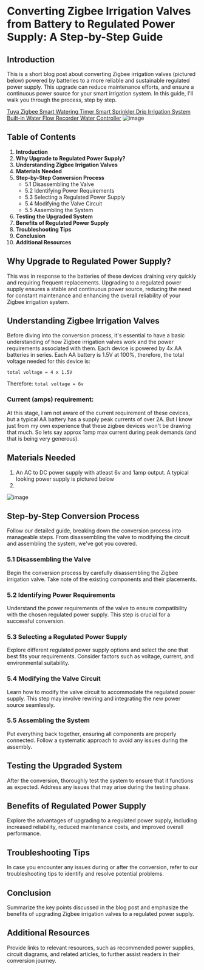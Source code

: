 # Converting Zigbee Irrigation Valves from Battery to Regulated Power Supply: A Step-by-Step Guide

## Introduction
This is a short blog post about converting Zigbee irrigation valves (pictured below) powered by batteries to a more reliable and sustainable regulated power supply. This upgrade can reduce maintenance efforts, and ensure a continuous power source for your smart irrigation system. In this guide, I'll walk you through the process, step by step.

[Tuya Zigbee Smart Watering Timer Smart Sprinkler Drip Irrigation System Built-in Water Flow Recorder Water Controller](https://www.aliexpress.com/item/1005005196816776.html?spm=a2g0o.order_list.order_list_main.40.14971802Z6sJ8Y)
![image](https://github.com/lennon101/blogs/assets/1709944/359a96d9-2ffc-48d4-a4be-6a1f232272ed)


## Table of Contents
1. **Introduction**
2. **Why Upgrade to Regulated Power Supply?**
3. **Understanding Zigbee Irrigation Valves**
4. **Materials Needed**
5. **Step-by-Step Conversion Process**
    - 5.1 Disassembling the Valve
    - 5.2 Identifying Power Requirements
    - 5.3 Selecting a Regulated Power Supply
    - 5.4 Modifying the Valve Circuit
    - 5.5 Assembling the System
6. **Testing the Upgraded System**
7. **Benefits of Regulated Power Supply**
8. **Troubleshooting Tips**
9. **Conclusion**
10. **Additional Resources**

## Why Upgrade to Regulated Power Supply?
This was in response to the batteries of these devices draining very quickly and requiring frequent replacements. Upgrading to a regulated power supply ensures a stable and continuous power source, reducing the need for constant maintenance and enhancing the overall reliability of your Zigbee irrigation system.

## Understanding Zigbee Irrigation Valves
Before diving into the conversion process, it's essential to have a basic understanding of how Zigbee irrigation valves work and the power requirements associated with them. 
Each device is powered by 4x AA batteries in series. Each AA battery is 1.5V at 100%, therefore, the total voltage needed for this device is:

`total voltage = 4 x 1.5V` 

Therefore: 
`total voltage = 6v` 

### Current (amps) requirement: 
At this stage, I am not aware of the current requirement of these cevices, but a typical AA battery has a supply peak currents of over 2A. But I know just from my own experience that these zigbee devices won't be drawing that much. So lets say approx 1amp max current during peak demands (and that is being very generous). 

## Materials Needed
1. An AC to DC power supply with atleast 6v and 1amp output. A typical looking power supply is pictured below
2. 

![image](https://github.com/lennon101/blogs/assets/1709944/98392c22-187b-40c4-8111-9f88e4b1f851)


## Step-by-Step Conversion Process
Follow our detailed guide, breaking down the conversion process into manageable steps. From disassembling the valve to modifying the circuit and assembling the system, we've got you covered.

### 5.1 Disassembling the Valve
Begin the conversion process by carefully disassembling the Zigbee irrigation valve. Take note of the existing components and their placements.

### 5.2 Identifying Power Requirements
Understand the power requirements of the valve to ensure compatibility with the chosen regulated power supply. This step is crucial for a successful conversion.

### 5.3 Selecting a Regulated Power Supply
Explore different regulated power supply options and select the one that best fits your requirements. Consider factors such as voltage, current, and environmental suitability.

### 5.4 Modifying the Valve Circuit
Learn how to modify the valve circuit to accommodate the regulated power supply. This step may involve rewiring and integrating the new power source seamlessly.

### 5.5 Assembling the System
Put everything back together, ensuring all components are properly connected. Follow a systematic approach to avoid any issues during the assembly.

## Testing the Upgraded System
After the conversion, thoroughly test the system to ensure that it functions as expected. Address any issues that may arise during the testing phase.

## Benefits of Regulated Power Supply
Explore the advantages of upgrading to a regulated power supply, including increased reliability, reduced maintenance costs, and improved overall performance.

## Troubleshooting Tips
In case you encounter any issues during or after the conversion, refer to our troubleshooting tips to identify and resolve potential problems.

## Conclusion
Summarize the key points discussed in the blog post and emphasize the benefits of upgrading Zigbee irrigation valves to a regulated power supply.

## Additional Resources
Provide links to relevant resources, such as recommended power supplies, circuit diagrams, and related articles, to further assist readers in their conversion journey.
